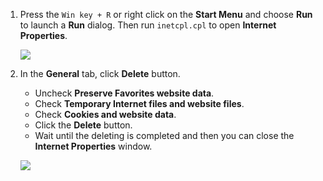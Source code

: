 1. Press the `Win key + R` or right click on the **Start Menu** and choose **Run** to launch a **Run** dialog. Then run `inetcpl.cpl` to open **Internet Properties**.

    ![](https://joji.blob.core.windows.net/recipe/clear-ie-cache-1.png)

2. In the **General** tab, click **Delete** button.

    - Uncheck **Preserve Favorites website data**.
    - Check **Temporary Internet files and website files**.
    - Check **Cookies and website data**.
    - Click the **Delete** button.
    - Wait until the deleting is completed and then you can close the **Internet Properties** window.

    ![](https://joji.blob.core.windows.net/recipe/clear-ie-cache-2.png)
